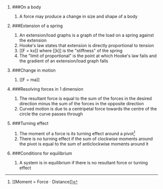 1. ###On a body

    1. A force may produce a change in size and shape of a body
2. ###Extension of a spring

    1. An extension/load graphs is a graph of the load on a spring against the extension
    2. Hooke's law states that extension is directly proportional to tension
    3. [[F = kx]] where [[k]] is the "stiffness" of the spring
    4. The "limit of proportional" is the point at which Hooke's law fails and the gradient of an extension/load graph falls
3. ###Change in motion

    1. [[F = ma]]
4. ###Resolving forces in 1 dimension

    1. The resultant force is equal to the sum of the forces in the desired direction minus the sum of the forces in the opposite direction
    2. Curved motion is due to a centripetal force towards the centre of the circle the curve passes through
5. ###Turning effect

    1. The moment of a force is its turning effect around a pivot[^moment]
    2. There is no turning effect if the sum of clockwise moments around the pivot is equal to the sum of anticlockwise moments around it
6. ###Conditions for equilibrium

    1. A system is in equilibrium if there is no resultant force or turning effect



[^moment]: [[Moment = Force ⋅ Distance]]
